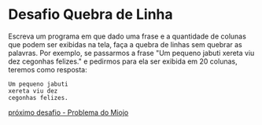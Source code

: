 ﻿# Desafio Quebra de Linha

Escreva um programa em que dado uma frase e a quantidade de colunas que podem ser exibidas na tela, faça a quebra de linhas sem quebrar as palavras.
Por exemplo, se passarmos a frase "Um pequeno jabuti xereta viu dez cegonhas felizes." e pedirmos para ela ser exibida em 20 colunas, teremos como resposta:

```
Um pequeno jabuti
xereta viu dez
cegonhas felizes.
```
[próximo desafio - Problema do Miojo](http://dojopuzzles.com/problemas/exibe/problema-do-miojo/)
